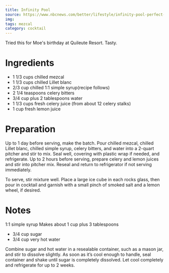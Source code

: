 ```yaml
---
title: Infinity Pool
source: https://www.nbcnews.com/better/lifestyle/infinity-pool-perfect-summer-cocktail-recipe-ncna1003886
img: 
tags: mezcal
category: cocktail
---
```


Tried this for Moe's birthday at Quileute Resort. Tasty.

Ingredients
===========

* 1 1/3 cups chilled mezcal
* 1 1/3 cups chilled Lillet blanc
* 2/3 cup chilled 1:1 simple syrup(recipe follows)
* 2 1/4 teaspoons celery bitters
* 3/4 cup plus 2 tablespoons water
* 1 1/3 cups fresh celery juice (from about 12 celery stalks)
* 1 cup fresh lemon juice

Preparation
===========

Up to 1 day before serving, make the batch. Pour chilled mezcal, chilled Lillet blanc, chilled simple syrup, celery bitters, and water into a 2-quart pitcher and stir to mix. Seal well, covering with plastic wrap if needed, and refrigerate.
Up to 2 hours before serving, prepare celery and lemon juices and stir into pitcher mix. Reseal and return to refrigerator if not serving immediately.

To serve, stir mixture well. Place a large ice cube in each rocks glass, then pour in cocktail and garnish with a small pinch of smoked salt and a lemon wheel, if desired.

Notes
=====

1:1 simple syrup
Makes about 1 cup plus 3 tablespoons

* 3/4 cup sugar
* 3/4 cup very hot water

Combine sugar and hot water in a resealable container, such as a mason jar, and stir to dissolve slightly. As soon as it’s cool enough to handle, seal container and shake until sugar is completely dissolved. Let cool completely and refrigerate for up to 2 weeks.
